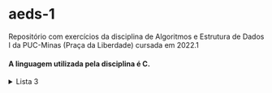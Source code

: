 # aeds-1
Repositório com exercícios da disciplina de Algoritmos e Estrutura de Dados I da PUC-Minas (Praça da Liberdade) cursada em 2022.1
#### A linguagem utilizada pela disciplina é C.

<details>
  <summary>Lista 3</summary>
  
  1. Faça um algoritmo que leia um conjuto de números e imprima a quantidade de números pares e ímpares. Flag: 9999;
  2. Faça um programa que leia um conjunto indeterminado de números lidos positivos e imprima o maior, o menor e a média aritmética desse conjunto de dados. Flag: -1;
  3. Escrever um algoritmo para calcular e imprimir o fatorial de um número lido do teclado;
  4. Calcule o valor da seguinte série lido a quantidade de termos: S = 1 - 1/3³ + 1/5³ - 1/7³ + 1/9³...
  5. Escreva um algoritmo que peça o n-ésimo termo da série de Fibonacci e imprima a série até ele;
  6. Faça um algoritmo para calcular o valor de S, sendo N o número inserido pelo usuário: S = 1/N - 2/N-1 + 3/N-2 - 4/N-3 + ... N/1;
  7. Faça um algoritmo que imprima todos os números palíndromos entre 10000 e 99999;
  8. Encontre os números de 4 dígitos que possuem a seguinte característica: 3025 --> 30 + 25 = 55 --> 55² = 3025;
  9. Faça um programa para um jogo de cara ou coroa. Mostre, ao final de 10 tentativas, a quantidade de acertos e erros;
  19. Faça um programa para adivinhar um número escolhido pelo usuário entre 1 e 1023. Indique o número de tentativas necessárias para acertar (o programa deve encontrar o número em no máximo 10 tentativas).
</details>
